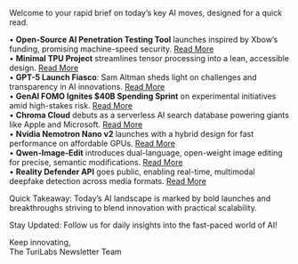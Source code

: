 <p>Welcome to your rapid brief on today’s key AI moves, designed for a quick read.</p>
<p>• <strong>Open-Source AI Penetration Testing Tool</strong> launches inspired by Xbow’s funding, promising machine-speed security. <a href="https://github.com/usestrix/strix">Read More</a><br />
• <strong>Minimal TPU Project</strong> streamlines tensor processing into a lean, accessible design. <a href="https://github.com/tiny-tpu-v2/tiny-tpu">Read More</a><br />
• <strong>GPT-5 Launch Fiasco</strong>: Sam Altman sheds light on challenges and transparency in AI innovations. <a href="https://www.theverge.com/command-line-newsletter/759897/sam-altman-chatgpt-openai-social-media-google-chrome-interview">Read More</a><br />
• <strong>GenAI FOMO Ignites $40B Spending Sprint</strong> on experimental initiatives amid high-stakes risk. <a href="https://www.theregister.com/2025/08/18/generative_ai_zero_return_95_percent/">Read More</a><br />
• <strong>Chroma Cloud</strong> debuts as a serverless AI search database powering giants like Apple and Microsoft. <a href="https://trychroma.com/cloud">Read More</a><br />
• <strong>Nvidia Nemotron Nano v2</strong> launches with a hybrid design for fast performance on affordable GPUs. <a href="https://research.nvidia.com/labs/adlr/NVIDIA-Nemotron-Nano-2/">Read More</a><br />
• <strong>Qwen-Image-Edit</strong> introduces dual-language, open-weight image editing for precise, semantic modifications. <a href="https://twitter.com/Alibaba_Qwen/status/1957500569029079083">Read More</a><br />
• <strong>Reality Defender API</strong> goes public, enabling real-time, multimodal deepfake detection across media formats. <a href="https://www.realitydefender.com/platform/api">Read More</a></p>
<p>Quick Takeaway: Today’s AI landscape is marked by bold launches and breakthroughs striving to blend innovation with practical scalability.</p>
<p>Stay Updated: Follow us for daily insights into the fast-paced world of AI! </p>
<p>Keep innovating,<br />
The TuriLabs Newsletter Team</p>